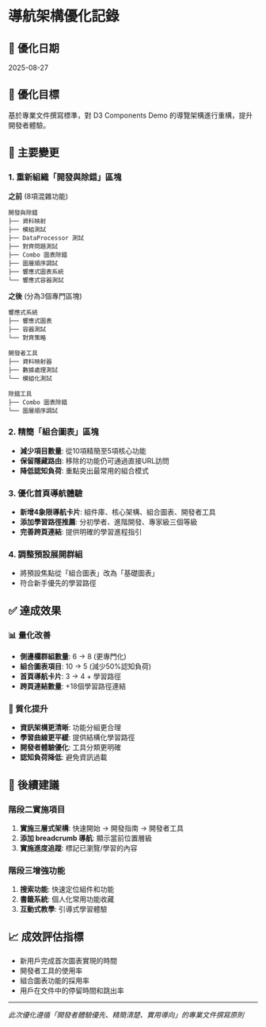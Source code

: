 # 導航架構優化記錄

## 📅 優化日期
2025-08-27

## 🎯 優化目標
基於專業文件撰寫標準，對 D3 Components Demo 的導覽架構進行重構，提升開發者體驗。

## 🔄 主要變更

### 1. 重新組織「開發與除錯」區塊
**之前** (8項混雜功能)
```
開發與除錯
├── 資料映射
├── 模組測試  
├── DataProcessor 測試
├── 對齊問題測試
├── Combo 圖表除錯
├── 圖層順序調試
├── 響應式圖表系統
└── 響應式容器測試
```

**之後** (分為3個專門區塊)
```
響應式系統
├── 響應式圖表
├── 容器測試
└── 對齊策略

開發者工具  
├── 資料映射器
├── 數據處理測試
└── 模組化測試

除錯工具
├── Combo 圖表除錯
└── 圖層順序調試
```

### 2. 精簡「組合圖表」區塊
- **減少項目數量**: 從10項精簡至5項核心功能
- **保留隱藏路由**: 移除的功能仍可通過直接URL訪問
- **降低認知負荷**: 重點突出最常用的組合模式

### 3. 優化首頁導航體驗
- **新增4象限導航卡片**: 組件庫、核心架構、組合圖表、開發者工具
- **添加學習路徑推薦**: 分初學者、進階開發、專家級三個等級
- **完善跨頁連結**: 提供明確的學習進程指引

### 4. 調整預設展開群組
- 將預設焦點從「組合圖表」改為「基礎圖表」
- 符合新手優先的學習路徑

## ✅ 達成效果

### 📊 量化改善
- **側邊欄群組數量**: 6 → 8 (更專門化)
- **組合圖表項目**: 10 → 5 (減少50%認知負荷)
- **首頁導航卡片**: 3 → 4 + 學習路徑
- **跨頁連結數量**: +18個學習路徑連結

### 🎯 質化提升
- **資訊架構更清晰**: 功能分組更合理
- **學習曲線更平緩**: 提供結構化學習路徑
- **開發者體驗優化**: 工具分類更明確
- **認知負荷降低**: 避免資訊過載

## 🚀 後續建議

### 階段二實施項目
1. **實施三層式架構**: 快速開始 → 開發指南 → 開發者工具
2. **添加 breadcrumb 導航**: 顯示當前位置層級
3. **實施進度追蹤**: 標記已瀏覽/學習的內容

### 階段三增強功能
1. **搜索功能**: 快速定位組件和功能
2. **書籤系統**: 個人化常用功能收藏
3. **互動式教學**: 引導式學習體驗

## 📈 成效評估指標
- 新用戶完成首次圖表實現的時間
- 開發者工具的使用率
- 組合圖表功能的採用率
- 用戶在文件中的停留時間和跳出率

---

*此次優化遵循「開發者體驗優先、精簡清楚、實用導向」的專業文件撰寫原則*